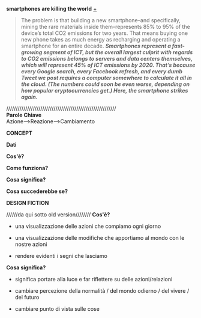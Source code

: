 **smartphones are killing the world** [+](https://www.fastcodesign.com/90165365/smartphones-are-wrecking-the-planet-faster-than-anyone-expected)
>The problem is that building a new smartphone–and specifically, mining the rare materials inside them–represents 85% to 95% of the device’s total CO2 emissions for two years. That means buying one new phone takes as much energy as recharging and operating a smartphone for an entire decade.
 __*Smartphones represent a fast-growing segment of ICT, but the overall largest culprit with regards to CO2 emissions belongs to servers and data centers themselves, which will represent 45% of ICT emissions by 2020. That’s because every Google search, every Facebook refresh, and every dumb Tweet we post requires a computer somewhere to calculate it all in the cloud. (The numbers could soon be even worse, depending on how popular cryptocurrencies get.) Here, the smartphone strikes again.*__

//////////////////////////////////////////////////////////<br>
**Parole Chiave**<br>Azione-->Reazione-->Cambiamento

**CONCEPT**<br>



**Dati**<br>


**Cos'è?**<br>

**Come funziona?**<br>

**Cosa significa?**<br>

**Cosa succederebbe se?**<br>

**DESIGN FICTION**


//////da qui sotto old version////////
**Cos'è?**
- una visualizzazione delle azioni che compiamo ogni giorno

- una visualizzazione delle modifiche che apportiamo al mondo con le nostre azioni

- rendere evidenti i segni che lasciamo

**Cosa significa?**
- significa portare alla luce e far riflettere su delle azioni/relazioni

- cambiare percezione della normalità / del mondo odierno / del vivere / del futuro

- cambiare punto di vista sulle cose
